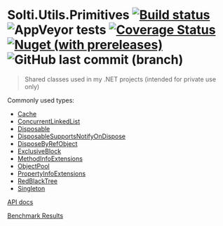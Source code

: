 # Solti.Utils.Primitives [![Build status](https://ci.appveyor.com/api/projects/status/1cislo45m0jywxlm/branch/master?svg=true)](https://ci.appveyor.com/project/Sholtee/primitives/branch/master) ![AppVeyor tests](https://img.shields.io/appveyor/tests/sholtee/primitives) [![Coverage Status](https://coveralls.io/repos/github/Sholtee/primitives/badge.svg?branch=master)](https://coveralls.io/github/Sholtee/primitives?branch=master) [![Nuget (with prereleases)](https://img.shields.io/nuget/vpre/Solti.Utils.Primitives)](https://www.nuget.org/packages/Solti.Utils.Primitives) ![GitHub last commit (branch)](https://img.shields.io/github/last-commit/sholtee/primitives/master)
> Shared classes used in my .NET projects (intended for private use only)

Commonly used types:
- [Cache](https://sholtee.github.io/primitives/doc/Solti.Utils.Primitives.Cache.html )
- [ConcurrentLinkedList](https://sholtee.github.io/primitives/doc/Solti.Utils.Primitives.Threading.ConcurrentLinkedList-1.html )
- [Disposable](https://sholtee.github.io/primitives/doc/Solti.Utils.Primitives.Patterns.Disposable.html )
- [DisposableSupportsNotifyOnDispose](https://sholtee.github.io/primitives/doc/Solti.Utils.Primitives.Patterns.DisposableSupportsNotifyOnDispose.html )
- [DisposeByRefObject](https://sholtee.github.io/primitives/doc/Solti.Utils.Primitives.Patterns.DisposeByRefObject.html )
- [ExclusiveBlock](https://sholtee.github.io/primitives/doc/Solti.Utils.Primitives.Threading.ExclusiveBlock.html )
- [MethodInfoExtensions](https://sholtee.github.io/primitives/doc/Solti.Utils.Primitives.MethodInfoExtensions.html )
- [ObjectPool](https://sholtee.github.io/primitives/doc/Solti.Utils.Primitives.Threading.ObjectPool-1.html )
- [PropertyInfoExtensions](https://sholtee.github.io/primitives/doc/Solti.Utils.Primitives.PropertyInfoExtensions.html )
- [RedBlackTree](https://sholtee.github.io/primitives/doc/Solti.Utils.Primitives.RedBlackTree-1.html )
- [Singleton](https://sholtee.github.io/primitives/doc/Solti.Utils.Primitives.Patterns.Singleton-1.html )

[API docs](https://sholtee.github.io/primitives )

[Benchmark Results](https://sholtee.github.io/primitives/perf/ )